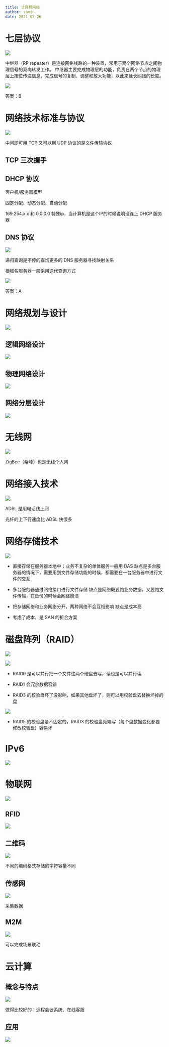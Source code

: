 ```yaml
title: 计算机网络 
author: samin
date: 2021-07-26
```

# 七层协议

![](./pic/七层协议.png)

中继器（RP repeater）是连接网络线路的一种装置，常用于两个网络节点之间物理信号的双向转发工作。 中继器主要完成物理层的功能，负责在两个节点的物理层上按位传递信息，完成信号的复制、调整和放大功能，以此来延长网络的长度。

![](./pic/计算机网络试题.png)

答案：B

# 网络技术标准与协议

![](./pic/网络技术标准与协议.png)

中间即可用 TCP 又可以用 UDP 协议的是文件传输协议

## TCP 三次握手

## DHCP 协议

客户机/服务器模型

固定分配、动态分配、自动分配

169.254.x.x 和 0.0.0.0 特殊ip，当计算机是这个IP的时候说明没连上 DHCP 服务器

## DNS 协议

![](./pic/DNS协议.png)

递归查询是不停的查询更多的 DNS 服务器寻找映射关系

根域名服务器一般采用迭代查询方式

![](./pic/DNS试题.png)

答案：A

# 网络规划与设计

![](./pic/网络规划与设计.png)

## 逻辑网络设计

![](./pic/逻辑网络设计.png)

## 物理网络设计

![](./pic/物理网络设计.png)

## 网络分层设计

![](./pic/网络分层设计.png)

# 无线网

![](./pic/无线网.png)

ZigBee（紫峰）也是无线个人网

# 网络接入技术

![](./pic/网络接入技术.png)

ADSL 是用电话线上网

光纤的上下行速度比 ADSL 快很多

# 网络存储技术

![](./pic/网络存储技术.png)

- 直接存储在服务器本地中；业务不复杂的单体服务一般用 DAS
缺点是多台服务器的情况下，需要用到文件存储功能的时候，都需要在一台服务器中进行文件的交互

- 多台服务器通过网络接口进行文件存储
缺点是网络既要跑业务数据，又要跑文件传输，在备份的时候会网络崩溃

- 把存储网络和业务网络分开，两种网络不会互相影响
缺点是成本高

- 考虑了成本，是 SAN 的折合方案

# 磁盘阵列（RAID）

![](./pic/RAID类型.png)

![](./pic/RAID0和RAID1.png)

- RAID0 是可以并行把一个文件往两个硬盘去写，读也是可以并行读

- RAID1 会冗余数据容错

- RAID3 的校验盘坏了没影响，如果其他盘坏了，则可以用校验盘去替换坏掉的盘

![](./pic/RAID5.png)

- RAID5 的校验盘是不固定的，RAID3 的校验盘频繁写（每个盘数据变化都要修改校验盘）容易坏

# IPv6

![](./pic/IPv6.png)

# 物联网

![](./pic/物联网.png)

## RFID

![](./pic/RFID.png)

## 二维码

![](./pic/二维码.png)

不同的编码格式存储的字符容量不同

## 传感网

![](./pic/传感网.png)

采集数据

## M2M

![](./pic/M2M.png)

可以完成场景联动

# 云计算

## 概念与特点

![](./pic/云计算的概念与特点.png)

做得比较好的：远程会议系统、在线客服

## 应用

![](./pic/云计算的应用.png)
